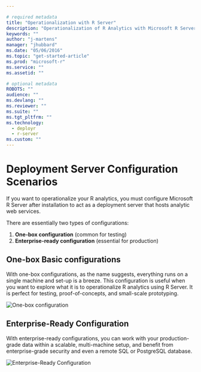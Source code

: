 ```yaml
---

# required metadata
title: "Operationalization with R Server"
description: "Operationalization of R Analytics with Microsoft R Server"
keywords: ""
author: "j-martens"
manager: "jhubbard"
ms.date: "05/06/2016"
ms.topic: "get-started-article"
ms.prod: "microsoft-r"
ms.service: ""
ms.assetid: ""

# optional metadata
ROBOTS: ""
audience: ""
ms.devlang: ""
ms.reviewer: ""
ms.suite: ""
ms.tgt_pltfrm: ""
ms.technology: 
  - deployr
  - r-server
ms.custom: ""
---
```


# Deployment Server Configuration Scenarios

If you want to operationalize your R analytics, you must configure Microsoft R Server after installation to act as a deployment server that hosts analytic web services.

There are essentially two types of configurations:
1. **One-box configuration** (common for testing)
1. **Enterprise-ready configuration** (essential for production)

## One-box Basic configurations

With one-box configurations, as the name suggests, everything runs on a single machine and set-up is a breeze. This configuration is useful when you want to explore what it is to operationalize R analytics using R Server. It is perfect for testing, proof-of-concepts, and small-scale prototyping. 

![One-box configuration](./media/o18n/setup-onebox.jpeg)



## Enterprise-Ready Configuration

With enterprise-ready configurations, you can work with your production-grade data within a scalable, multi-machine setup, and benefit from enterprise-grade security and even a remote SQL or PostgreSQL database.

![Enterprise-Ready Configuration](./media/o18n/setup-enterprise-ready.jpeg)

